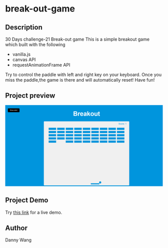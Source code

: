 # break-out-game

## Description
30 Days challenge-21 Break-out game
This is a simple breakout game which built with the following
+ vanilla.js
+ canvas API
+ requestAnimationFrame API

Try to control the paddle with left and right key on your keyboard. 
Once you miss the paddle,the game is there and will automatically reset!
Have fun!
## Project preview

![image](https://github.com/windate3411/break-out-game/blob/master/demo.gif)

## Project Demo

Try [this link](https://windate3411.github.io/break-out-game/) for a live demo.

## Author
Danny Wang
